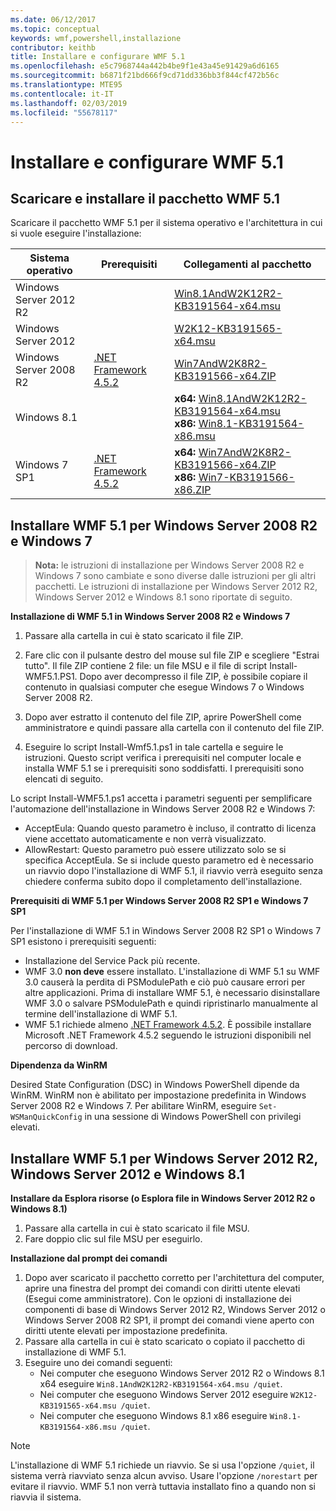 ```yaml
---
ms.date: 06/12/2017
ms.topic: conceptual
keywords: wmf,powershell,installazione
contributor: keithb
title: Installare e configurare WMF 5.1
ms.openlocfilehash: e5c7968744a442b4be9f1e43a45e91429a6d6165
ms.sourcegitcommit: b6871f21bd666f9cd71dd336bb3f844cf472b56c
ms.translationtype: MTE95
ms.contentlocale: it-IT
ms.lasthandoff: 02/03/2019
ms.locfileid: "55678117"
---
```

# <a name="install-and-configure-wmf-51"></a>Installare e configurare WMF 5.1 #


## <a name="download-and-install-the-wmf-51-package"></a>Scaricare e installare il pacchetto WMF 5.1

Scaricare il pacchetto WMF 5.1 per il sistema operativo e l'architettura in cui si vuole eseguire l'installazione:

| Sistema operativo       | Prerequisiti           | Collegamenti al pacchetto                          |
|------------------------|-------------------------|----------------------------------------|
| Windows Server 2012 R2 |                         | [Win8.1AndW2K12R2-KB3191564-x64.msu][] |
| Windows Server 2012    |                         | [W2K12-KB3191565-x64.msu][]            |
| Windows Server 2008 R2 | [.NET Framework 4.5.2][]| [Win7AndW2K8R2-KB3191566-x64.ZIP][]    |
| Windows 8.1            |                         | **x64:** [Win8.1AndW2K12R2-KB3191564-x64.msu][]</br>**x86:** [Win8.1-KB3191564-x86.msu][] |
| Windows 7 SP1          | [.NET Framework 4.5.2][]| **x64:** [Win7AndW2K8R2-KB3191566-x64.ZIP][]</br>**x86:** [Win7-KB3191566-x86.ZIP][] |

[.NET Framework 4.5.2]: https://www.microsoft.com/download/details.aspx?id=42642
[W2K12-KB3191565-x64.msu]: https://go.microsoft.com/fwlink/?linkid=839513
[Win7-KB3191566-x86.ZIP]: https://go.microsoft.com/fwlink/?linkid=839522
[Win7AndW2K8R2-KB3191566-x64.ZIP]: https://go.microsoft.com/fwlink/?linkid=839523
[Win8.1-KB3191564-x86.msu]: https://go.microsoft.com/fwlink/?linkid=839521
[Win8.1AndW2K12R2-KB3191564-x64.msu]: https://go.microsoft.com/fwlink/?linkid=839516

## <a name="install-wmf-51-for-windows-server-2008-r2-and-windows-7"></a>Installare WMF 5.1 per Windows Server 2008 R2 e Windows 7

> **Nota:** le istruzioni di installazione per Windows Server 2008 R2 e Windows 7 sono cambiate e sono diverse dalle istruzioni per gli altri pacchetti. Le istruzioni di installazione per Windows Server 2012 R2, Windows Server 2012 e Windows 8.1 sono riportate di seguito.

**Installazione di WMF 5.1 in Windows Server 2008 R2 e Windows 7**

1. Passare alla cartella in cui è stato scaricato il file ZIP.

2. Fare clic con il pulsante destro del mouse sul file ZIP e scegliere "Estrai tutto". Il file ZIP contiene 2 file: un file MSU e il file di script Install-WMF5.1.PS1.
Dopo aver decompresso il file ZIP, è possibile copiare il contenuto in qualsiasi computer che esegue Windows 7 o Windows Server 2008 R2.

3. Dopo aver estratto il contenuto del file ZIP, aprire PowerShell come amministratore e quindi passare alla cartella con il contenuto del file ZIP.

4. Eseguire lo script Install-Wmf5.1.ps1 in tale cartella e seguire le istruzioni. Questo script verifica i prerequisiti nel computer locale e installa WMF 5.1 se i prerequisiti sono soddisfatti. I prerequisiti sono elencati di seguito.

Lo script Install-WMF5.1.ps1 accetta i parametri seguenti per semplificare l'automazione dell'installazione in Windows Server 2008 R2 e Windows 7:

- AcceptEula: Quando questo parametro è incluso, il contratto di licenza viene accettato automaticamente e non verrà visualizzato.
- AllowRestart: Questo parametro può essere utilizzato solo se si specifica AcceptEula. Se si include questo parametro ed è necessario un riavvio dopo l'installazione di WMF 5.1, il riavvio verrà eseguito senza chiedere conferma subito dopo il completamento dell'installazione.

**Prerequisiti di WMF 5.1 per Windows Server 2008 R2 SP1 e Windows 7 SP1**

Per l'installazione di WMF 5.1 in Windows Server 2008 R2 SP1 o Windows 7 SP1 esistono i prerequisiti seguenti:
- Installazione del Service Pack più recente.
- WMF 3.0 **non deve** essere installato. L'installazione di WMF 5.1 su WMF 3.0 causerà la perdita di PSModulePath e ciò può causare errori per altre applicazioni. Prima di installare WMF 5.1, è necessario disinstallare WMF 3.0 o salvare PSModulePath e quindi ripristinarlo manualmente al termine dell'installazione di WMF 5.1.
- WMF 5.1 richiede almeno [.NET Framework 4.5.2](https://www.microsoft.com/en-ca/download/details.aspx?id=42642).
È possibile installare Microsoft .NET Framework 4.5.2 seguendo le istruzioni disponibili nel percorso di download.

**Dipendenza da WinRM**

Desired State Configuration (DSC) in Windows PowerShell dipende da WinRM.
WinRM non è abilitato per impostazione predefinita in Windows Server 2008 R2 e Windows 7.
Per abilitare WinRM, eseguire `Set-WSManQuickConfig` in una sessione di Windows PowerShell con privilegi elevati.


## <a name="install-wmf-51-for-windows-server-2012-r2-windows-server-2012-and-windows-81"></a>Installare WMF 5.1 per Windows Server 2012 R2, Windows Server 2012 e Windows 8.1
**Installare da Esplora risorse (o Esplora file in Windows Server 2012 R2 o Windows 8.1)**

1. Passare alla cartella in cui è stato scaricato il file MSU.
2. Fare doppio clic sul file MSU per eseguirlo.

**Installazione dal prompt dei comandi**

1. Dopo aver scaricato il pacchetto corretto per l'architettura del computer, aprire una finestra del prompt dei comandi con diritti utente elevati (Esegui come amministratore). Con le opzioni di installazione dei componenti di base di Windows Server 2012 R2, Windows Server 2012 o Windows Server 2008 R2 SP1, il prompt dei comandi viene aperto con diritti utente elevati per impostazione predefinita.
2. Passare alla cartella in cui è stato scaricato o copiato il pacchetto di installazione di WMF 5.1.
3. Eseguire uno dei comandi seguenti:
   - Nei computer che eseguono Windows Server 2012 R2 o Windows 8.1 x64 eseguire `Win8.1AndW2K12R2-KB3191564-x64.msu /quiet`.
   - Nei computer che eseguono Windows Server 2012 eseguire `W2K12-KB3191565-x64.msu /quiet`.
   - Nei computer che eseguono Windows 8.1 x86 eseguire `Win8.1-KB3191564-x86.msu /quiet`.

> [!NOTE]
> L'installazione di WMF 5.1 richiede un riavvio. Se si usa l'opzione `/quiet`, il sistema verrà riavviato senza alcun avviso.
> Usare l'opzione `/norestart` per evitare il riavvio. WMF 5.1 non verrà tuttavia installato fino a quando non si riavvia il sistema.
